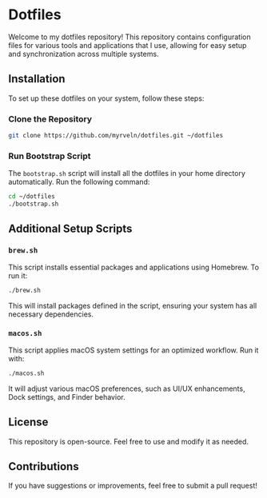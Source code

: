 # Dotfiles

Welcome to my dotfiles repository! This repository contains configuration files for various tools and applications that I use, allowing for easy setup and synchronization across multiple systems.

## Installation

To set up these dotfiles on your system, follow these steps:

### Clone the Repository
```bash
git clone https://github.com/myrveln/dotfiles.git ~/dotfiles
```

### Run Bootstrap Script
The `bootstrap.sh` script will install all the dotfiles in your home directory automatically. Run the following command:
```bash
cd ~/dotfiles
./bootstrap.sh
```

## Additional Setup Scripts

### `brew.sh`
This script installs essential packages and applications using Homebrew. To run it:
```bash
./brew.sh
```
This will install packages defined in the script, ensuring your system has all necessary dependencies.

### `macos.sh`
This script applies macOS system settings for an optimized workflow. Run it with:
```bash
./macos.sh
```
It will adjust various macOS preferences, such as UI/UX enhancements, Dock settings, and Finder behavior.

## License
This repository is open-source. Feel free to use and modify it as needed.

## Contributions
If you have suggestions or improvements, feel free to submit a pull request!
